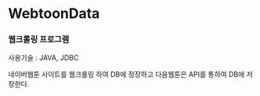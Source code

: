 # WebtoonData

### 웹크롤링 프로그램

사용기술 : JAVA, JDBC

네이버웹툰 사이트를 웹크롤링 하여 DB에 정장하고
다음웹툰은 API를 통하여 DB에 저장한다.

